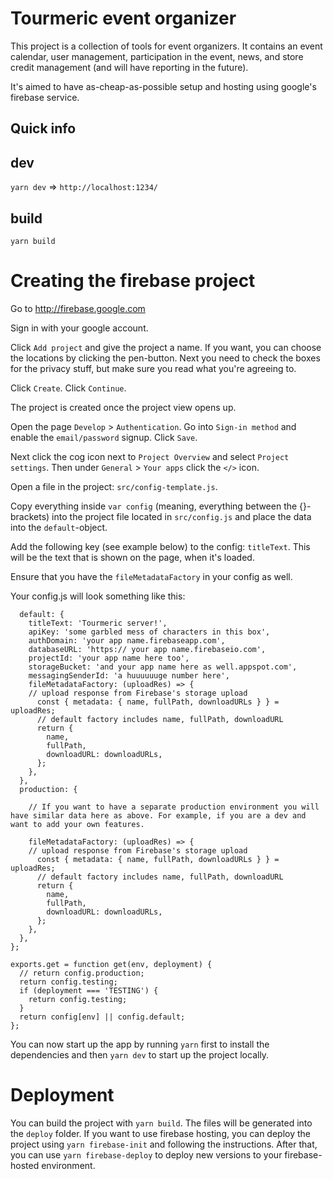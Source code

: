 # Tourmeric event organizer

This project is a collection of tools for event organizers. It contains an event calendar, user management, participation in the event, news, and store credit management (and will have reporting in the future). 

It's aimed to have as-cheap-as-possible setup and hosting using google's firebase service.

## Quick info

## dev

`yarn dev` => `http://localhost:1234/`

## build

`yarn build`

# Creating the firebase project

Go to http://firebase.google.com

Sign in with your google account.

Click `Add project` and give the project a name. If you want, you can choose the locations by clicking the pen-button. Next you need to check the boxes for the privacy stuff, but make sure you read what you're agreeing to.

Click `Create`. Click `Continue`.

The project is created once the project view opens up.

Open the page `Develop` > `Authentication`. Go into `Sign-in method` and enable the `email/password` signup. Click `Save`.

Next click the cog icon next to `Project Overview` and select `Project settings`. Then under `General` > `Your apps` click the `</>` icon.

Open a file in the project: `src/config-template.js`.

Copy everything inside `var config` (meaning, everything between the {}-brackets) into the project file located in `src/config.js` and place the data into the `default`-object.

Add the following key (see example below) to the config: `titleText`. This will be the text that is shown on the page, when it's loaded.

Ensure that you have the `fileMetadataFactory` in your config as well.

Your config.js will look something like this: 

```const config = {
  default: {
    titleText: 'Tourmeric server!',
    apiKey: 'some garbled mess of characters in this box',
    authDomain: 'your app name.firebaseapp.com',
    databaseURL: 'https:// your app name.firebaseio.com',
    projectId: 'your app name here too',
    storageBucket: 'and your app name here as well.appspot.com',
    messagingSenderId: 'a huuuuuuge number here',
    fileMetadataFactory: (uploadRes) => {
    // upload response from Firebase's storage upload
      const { metadata: { name, fullPath, downloadURLs } } = uploadRes;
      // default factory includes name, fullPath, downloadURL
      return {
        name,
        fullPath,
        downloadURL: downloadURLs,
      };
    },
  },
  production: {

    // If you want to have a separate production environment you will have similar data here as above. For example, if you are a dev and want to add your own features.

    fileMetadataFactory: (uploadRes) => {
    // upload response from Firebase's storage upload
      const { metadata: { name, fullPath, downloadURLs } } = uploadRes;
      // default factory includes name, fullPath, downloadURL
      return {
        name,
        fullPath,
        downloadURL: downloadURLs,
      };
    },
  },
};

exports.get = function get(env, deployment) {
  // return config.production;
  return config.testing;
  if (deployment === 'TESTING') {
    return config.testing;
  }
  return config[env] || config.default;
};
```

You can now start up the app by running `yarn` first to install the dependencies and then `yarn dev` to start up the project locally.

# Deployment

You can build the project with `yarn build`. The files will be generated into the `deploy` folder. If you want to use firebase hosting, you can deploy the project using `yarn firebase-init` and following the instructions. After that, you can use `yarn firebase-deploy` to deploy new versions to your firebase-hosted environment.

